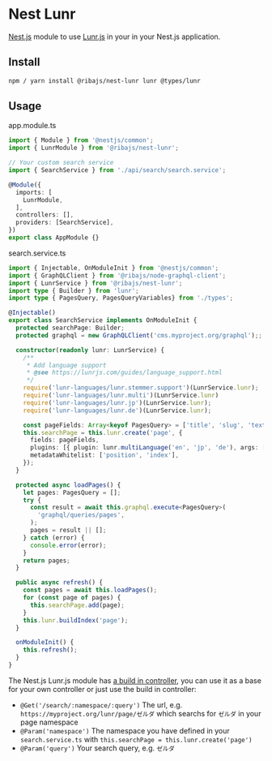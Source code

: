 # Nest Lunr

[Nest.js](https://nestjs.com/) module to use [Lunr.js](https://lunrjs.com/) in your in your Nest.js application.

## Install

```sh
npm / yarn install @ribajs/nest-lunr lunr @types/lunr
```

## Usage

app.module.ts

```ts
import { Module } from '@nestjs/common';
import { LunrModule } from '@ribajs/nest-lunr';

// Your custom search service
import { SearchService } from './api/search/search.service';

@Module({
  imports: [
    LunrModule,
  ],
  controllers: [],
  providers: [SearchService],
})
export class AppModule {}

```

search.service.ts

```ts
import { Injectable, OnModuleInit } from '@nestjs/common';
import { GraphQLClient } from '@ribajs/node-graphql-client';
import { LunrService } from '@ribajs/nest-lunr';
import type { Builder } from 'lunr';
import type { PagesQuery, PagesQueryVariables} from './types';

@Injectable()
export class SearchService implements OnModuleInit {
  protected searchPage: Builder;
  protected graphql = new GraphQLClient('cms.myproject.org/graphql');;

  constructor(readonly lunr: LunrService) {
    /**
     * Add language support
     * @see https://lunrjs.com/guides/language_support.html
     */
    require('lunr-languages/lunr.stemmer.support')(LunrService.lunr);
    require('lunr-languages/lunr.multi')(LunrService.lunr)
    require('lunr-languages/lunr.jp')(LunrService.lunr);
    require('lunr-languages/lunr.de')(LunrService.lunr);

    const pageFields: Array<keyof PagesQuery> = ['title', 'slug', 'text'];
    this.searchPage = this.lunr.create('page', {
      fields: pageFields,
      plugins: [{ plugin: lunr.multiLanguage('en', 'jp', 'de'), args: [] }],
      metadataWhitelist: ['position', 'index'],
    });
  }

  protected async loadPages() {
    let pages: PagesQuery = [];
    try {
      const result = await this.graphql.execute<PagesQuery>(
        'graphql/queries/pages',
      );
      pages = result || [];
    } catch (error) {
      console.error(error);
    }
    return pages;
  }

  public async refresh() {
    const pages = await this.loadPages();
    for (const page of pages) {
      this.searchPage.add(page);
    }
    this.lunr.buildIndex('page');
  }

  onModuleInit() {
    this.refresh();
  }
}
```

The Nest.js Lunr.js module has [a build in controller](./src/lunr.controller.ts), you can use it as a base for your own controller or just use the build in controller:

* `@Get('/search/:namespace/:query')` The url, e.g. `https://myproject.org/lunr/page/ゼルダ` which searchs for `ゼルダ` in your page namespace
* `@Param('namespace')` The namespace you have defined in your `search.service.ts` with `this.searchPage = this.lunr.create('page')`
* `@Param('query')` Your search query, e.g. `ゼルダ`